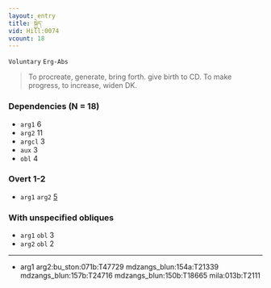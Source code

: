```yaml
---
layout: entry
title: སྐྱེད་
vid: Hill:0074
vcount: 18
---
```

`Voluntary` `Erg-Abs`
> To procreate, generate, bring forth\.
 give birth to CD\.
 To make progress, to increase, widen DK\.

### Dependencies (N = 18)
* `arg1` 6
* `arg2` 11
* `argcl` 3
* `aux` 3
* `obl` 4


### Overt 1-2
* `arg1` `arg2` [5](#arg1-arg2)


### With unspecified obliques
* `arg1` `obl` 3
* `arg2` `obl` 2

---
* <a name='arg1-arg2'>arg1 arg2</a>:bu_ston:071b:T47729 mdzangs_blun:154a:T21339 mdzangs_blun:157b:T24716 mdzangs_blun:150b:T18665 mila:013b:T2111
